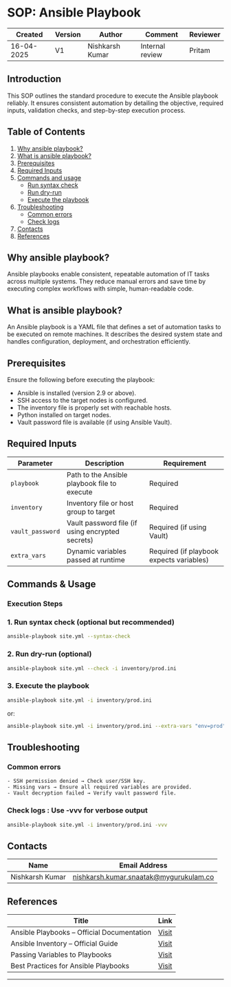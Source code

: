 # SOP: Ansible Playbook


| Created     | Version | Author          | Comment         | Reviewer |
|-------------|---------|-----------------|-----------------|----------|
| 16-04-2025  | V1      | Nishkarsh Kumar | Internal review | Pritam   |



## Introduction
This SOP outlines the standard procedure to execute the Ansible playbook reliably. It ensures consistent automation by detailing the objective, required inputs, validation checks, and step-by-step execution process.


## Table of Contents

1. [Why ansible playbook?](#why-ansible-playbook)
2. [What is ansible playbook?](#what-is-ansible-playbook)
3. [Prerequisites](#Prerequisites)  
4. [Required Inputs](#required-inputs)
3. [Commands and usage](#commands--usage)
     - [Run syntax check](#1-run-syntax-check-optional-but-recommended)
     - [Run dry-run](#2-run-dry-run-optional)
     - [Execute the playbook](#3-execute-the-playbook)
4. [Troubleshooting](#troubleshooting)
     - [Common errors](#common-errors)
     - [Check logs](#check-logs)
6. [Contacts](#contacts)
7. [References](#references)


## Why ansible playbook?
Ansible playbooks enable consistent, repeatable automation of IT tasks across multiple systems. They reduce manual errors and save time by executing complex workflows with simple, human-readable code.

## What is ansible playbook?
An Ansible playbook is a YAML file that defines a set of automation tasks to be executed on remote machines. It describes the desired system state and handles configuration, deployment, and orchestration efficiently.


## Prerequisites

Ensure the following before executing the playbook:

- Ansible is installed (version 2.9 or above).
- SSH access to the target nodes is configured.
- The inventory file is properly set with reachable hosts.
- Python installed on target nodes.
- Vault password file is available (if using Ansible Vault).


## Required Inputs

| Parameter        | Description                                      |  Requirement                            |
|------------------|--------------------------------------------------|-----------------------------------------|
| `playbook`       | Path to the Ansible playbook file to execute     | Required                                |
| `inventory`      | Inventory file or host group to target           | Required                                |
| `vault_password` | Vault password file (if using encrypted secrets) | Required (if using Vault)               |
| `extra_vars`     | Dynamic variables passed at runtime              | Required (if playbook expects variables)|


## Commands & Usage

### Execution Steps

### 1. Run syntax check (optional but recommended)

```bash
ansible-playbook site.yml --syntax-check
```

### 2. Run dry-run (optional)

```bash
ansible-playbook site.yml --check -i inventory/prod.ini
```

### 3. Execute the playbook

```bash
ansible-playbook site.yml -i inventory/prod.ini 
```
or:

```bash
ansible-playbook site.yml -i inventory/prod.ini --extra-vars "env=prod" --vault-password-file ~/.ansible/.vault_pass.txt
```


## Troubleshooting

### Common errors
    - SSH permission denied → Check user/SSH key.
    - Missing vars → Ensure all required variables are provided.
    - Vault decryption failed → Verify vault password file.

### Check logs : Use -vvv for verbose output

```bash
ansible-playbook site.yml -i inventory/prod.ini -vvv
```


## Contacts

| Name            | Email Address                                 |
|-----------------|-----------------------------------------------|
| Nishkarsh Kumar | nishkarsh.kumar.snaatak@mygurukulam.co        |


## References

| **Title**                                 | **Link**                                                                                      |
|-------------------------------------------|-----------------------------------------------------------------------------------------------|
| Ansible Playbooks – Official Documentation| [Visit](https://docs.ansible.com/ansible/latest/user_guide/playbooks.html)                    |
| Ansible Inventory – Official Guide        | [Visit](https://docs.ansible.com/ansible/latest/user_guide/intro_inventory.html)              |
| Passing Variables to Playbooks            | [Visit](https://docs.ansible.com/ansible/latest/user_guide/playbooks_variables.html)          |
| Best Practices for Ansible Playbooks      | [Visit](https://docs.ansible.com/ansible/latest/tips_tricks/index.html)                       |

---
